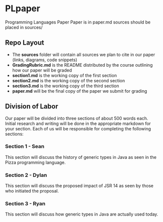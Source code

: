 PLpaper
=======

Programming Languages Paper
Paper is in paper.md
sources should be placed in sources/

## Repo Layout

* The **sources** folder will contain all sources we plan to cite in our paper (links, diagrams, code snippets)
* **GradingRubric.md** is the README distributed by the course outlining how our paper will be graded
* **section1.md** is the working copy of the first section
* **section2.md** is the working copy of the second section
* **section3.md** is the working copy of the third section
* **paper.md** will be the final copy of the paper we submit for grading

## Division of Labor

Our paper will be divided into three sections of about 500 words each. Initial research and writing will be done in the appropriate markdown for your section. Each of us will be responsible for completing the following sections:

### Section 1 - Sean
This section will discuss the history of generic types in Java as seen in the Pizza programming language. 

### Section 2 - Dylan
This section will discuss the proposed impact of JSR 14 as seen by those who initiated the proposal. 

### Section 3 - Ryan
This section will discuss how generic types in Java are actually used today. 